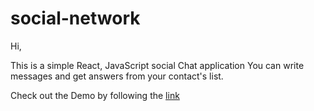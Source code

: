 # social-network

Hi, 

This is a simple React, JavaScript social Chat application
You can write messages and get answers from your contact's list.

Check out the Demo by following the [link](https://hustle2live.github.io/social-network/)
